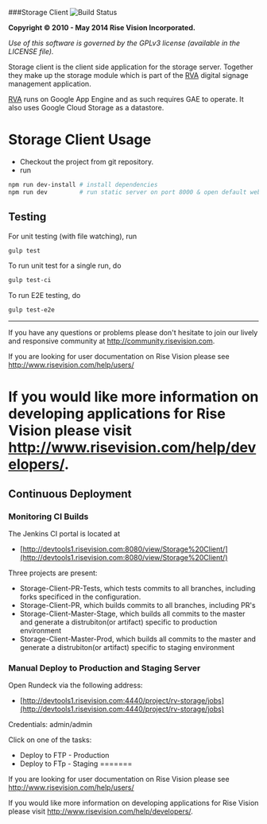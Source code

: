 ###Storage Client  ![Build Status](http://devtools1.risevision.com:8080/job/Storage-Client-BranchPush/badge/icon)

**Copyright © 2010 - May 2014 Rise Vision Incorporated.**

*Use of this software is governed by the GPLv3 license (available in the LICENSE file).*

Storage client is the client side application for the storage server.  Together they make up the storage module which is part of the [RVA](http://rva.risevision.com) digital signage management application.  


[RVA](http://rva.risevision.com) runs on Google App Engine and as such requires GAE to operate. It also uses Google Cloud Storage as a datastore.

Storage Client Usage
====================

* Checkout the project from git repository.
* run
```bash
npm run dev-install # install dependencies
npm run dev         # run static server on port 8000 & open default web browser
```

Testing
----

For unit testing (with file watching), run

```bash
gulp test
```

To run unit test for a single run, do
```bash
gulp test-ci
```

To run E2E testing, do
```bash
gulp test-e2e
```

-----------
If you have any questions or problems please don't hesitate to join our lively and responsive community at http://community.risevision.com.

If you are looking for user documentation on Rise Vision please see http://www.risevision.com/help/users/

If you would like more information on developing applications for Rise Vision please visit http://www.risevision.com/help/developers/. 
=======
Continuous Deployment
----
### Monitoring CI Builds

The Jenkins CI portal is located at
- [http://devtools1.risevision.com:8080/view/Storage%20Client/](http://devtools1.risevision.com:8080/view/Storage%20Client/)

Three projects are present:
- Storage-Client-PR-Tests, which tests commits to all branches, including forks specificed in the configuration.
- Storage-Client-PR, which builds commits to all branches, including PR's
- Storage-Client-Master-Stage, which builds all commits to the master and generate a distrubiton(or artifact) specific to production environment
- Storage-Client-Master-Prod, which builds all commits to the master and generate a distrubiton(or artifact) specific to staging environment

### Manual Deploy to Production and Staging Server

Open Rundeck via the following address:
- [http://devtools1.risevision.com:4440/project/rv-storage/jobs](http://devtools1.risevision.com:4440/project/rv-storage/jobs)

Credentials: admin/admin

Click on one of the tasks:
- Deploy to FTP - Production
- Deploy to FTp - Staging
=======

If you are looking for user documentation on Rise Vision please see http://www.risevision.com/help/users/

If you would like more information on developing applications for Rise Vision please visit http://www.risevision.com/help/developers/. 
